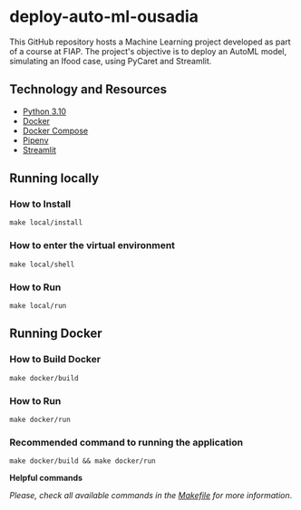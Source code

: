 # deploy-auto-ml-ousadia
This GitHub repository hosts a Machine Learning project developed as part of a course at FIAP. The project's objective is to deploy an AutoML model, simulating an Ifood case, using PyCaret and Streamlit.

## Technology and Resources

- [Python 3.10](https://www.python.org/downloads/release/python-31010/)
- [Docker](https://www.docker.com/get-started)
- [Docker Compose](https://docs.docker.com/compose/)
- [Pipenv](https://github.com/pypa/pipenv)
- [Streamlit](https://streamlit.io/)

## Running locally
### How to Install

```
make local/install
```

### How to enter the virtual environment

```
make local/shell
```

### How to Run

```
make local/run
```

## Running Docker

### How to Build Docker

```
make docker/build
```

### How to Run

```
make docker/run
```

### Recommended command to running the application

```
make docker/build && make docker/run
```

**Helpful commands**

_Please, check all available commands in the [Makefile](Makefile) for more information_.
